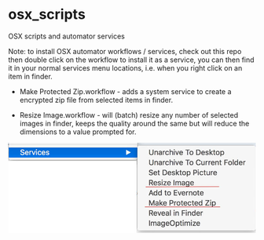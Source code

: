 # osx_scripts
OSX scripts and automator services

Note: to install OSX automator workflows / services, check out this repo then double click on the workflow to install it as a service, you can then find it in your normal services menu locations, i.e. when you right click on an item in finder.

* Make Protected Zip.workflow - adds a system service to create a encrypted zip file from selected items in finder.

* Resize Image.workflow - will (batch) resize any number of selected images in finder, keeps the quality around the same but will reduce the dimensions to a value prompted for.

 
![](services.jpg)

